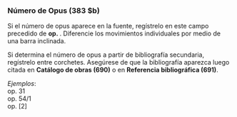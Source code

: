 ### Número de Opus (383 $b)

Si el número de opus aparece en la fuente, regístrelo en este campo precedido de **op.&nbsp;**. Diferencie los movimientos individuales por medio de una barra inclinada.

Si determina el número de opus a partir de bibliografía secundaria, regístrelo entre corchetes. Asegúrese de que la bibliografía aparezca luego citada en **Catálogo de obras (690)** o en **Referencia bibliográfica (691)**.

_Ejemplos_:  
op. 31  
op. 54/1  
op. [2]